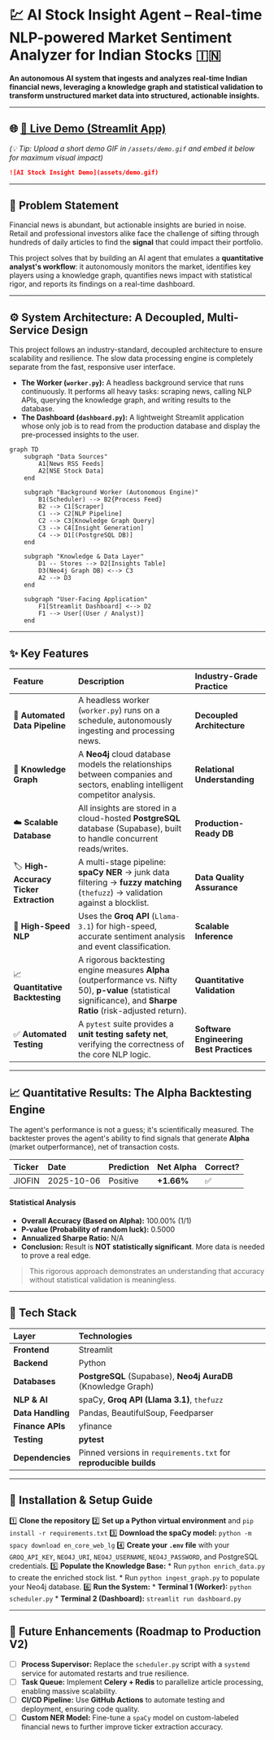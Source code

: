 

# 💹 AI Stock Insight Agent – Real-time NLP-powered Market Sentiment Analyzer for Indian Stocks 🇮🇳

   

**An autonomous AI system that ingests and analyzes real-time Indian financial news, leveraging a knowledge graph and statistical validation to transform unstructured market data into structured, actionable insights.**

-----

## 🌐 [🎥 Live Demo (Streamlit App)](https://your-demo-link-here.com)

*(💡 Tip: Upload a short demo GIF in `/assets/demo.gif` and embed it below for maximum visual impact)*

```markdown
![AI Stock Insight Demo](assets/demo.gif)
```

-----

## 🎯 Problem Statement

Financial news is abundant, but actionable insights are buried in noise. Retail and professional investors alike face the challenge of sifting through hundreds of daily articles to find the **signal** that could impact their portfolio.

This project solves that by building an AI agent that emulates a **quantitative analyst's workflow**: it autonomously monitors the market, identifies key players using a knowledge graph, quantifies news impact with statistical rigor, and reports its findings on a real-time dashboard.

-----

## ⚙️ System Architecture: A Decoupled, Multi-Service Design

This project follows an industry-standard, decoupled architecture to ensure scalability and resilience. The slow data processing engine is completely separate from the fast, responsive user interface.

  * **The Worker (`worker.py`):** A headless background service that runs continuously. It performs all heavy tasks: scraping news, calling NLP APIs, querying the knowledge graph, and writing results to the database.
  * **The Dashboard (`dashboard.py`):** A lightweight Streamlit application whose only job is to read from the production database and display the pre-processed insights to the user.

<!-- end list -->

```mermaid
graph TD
    subgraph "Data Sources"
        A1[News RSS Feeds]
        A2[NSE Stock Data]
    end

    subgraph "Background Worker (Autonomous Engine)"
        B1(Scheduler) --> B2{Process Feed}
        B2 --> C1[Scraper]
        C1 --> C2[NLP Pipeline]
        C2 --> C3[Knowledge Graph Query]
        C3 --> C4[Insight Generation]
        C4 --> D1[(PostgreSQL DB)]
    end
    
    subgraph "Knowledge & Data Layer"
        D1 -- Stores --> D2[Insights Table]
        D3(Neo4j Graph DB) <--> C3
        A2 --> D3
    end

    subgraph "User-Facing Application"
        F1[Streamlit Dashboard] <--> D2
        F1 --> User[(User / Analyst)]
    end
```

-----

## ✨ Key Features

| Feature | Description | Industry-Grade Practice |
| :--- | :--- | :--- |
| 📰 **Automated Data Pipeline** | A headless worker (`worker.py`) runs on a schedule, autonomously ingesting and processing news. | **Decoupled Architecture** |
| 🧠 **Knowledge Graph** | A **Neo4j** cloud database models the relationships between companies and sectors, enabling intelligent competitor analysis. | **Relational Understanding** |
| ☁️ **Scalable Database** | All insights are stored in a cloud-hosted **PostgreSQL** database (Supabase), built to handle concurrent reads/writes. | **Production-Ready DB** |
| 🏷️ **High-Accuracy Ticker Extraction** | A multi-stage pipeline: **spaCy NER** → junk data filtering → **fuzzy matching** (`thefuzz`) → validation against a blocklist. | **Data Quality Assurance** |
| 🤖 **High-Speed NLP** | Uses the **Groq API** (`Llama-3.1`) for high-speed, accurate sentiment analysis and event classification. | **Scalable Inference** |
| 📈 **Quantitative Backtesting** | A rigorous backtesting engine measures **Alpha** (outperformance vs. Nifty 50), **p-value** (statistical significance), and **Sharpe Ratio** (risk-adjusted return). | **Quantitative Validation** |
| ✅ **Automated Testing** | A `pytest` suite provides a **unit testing safety net**, verifying the correctness of the core NLP logic. | **Software Engineering Best Practices** |

-----

## 📈 Quantitative Results: The Alpha Backtesting Engine

The agent's performance is not a guess; it's scientifically measured. The backtester proves the agent's ability to find signals that generate **Alpha** (market outperformance), net of transaction costs.

| Ticker | Date | Prediction | Net Alpha | Correct? |
| :--- | :--- | :--- | :--- | :--- |
| JIOFIN | 2025-10-06 | Positive | **+1.66%** | ✅ |

#### Statistical Analysis

  * **Overall Accuracy (Based on Alpha):** 100.00% (1/1)
  * **P-value (Probability of random luck):** 0.5000
  * **Annualized Sharpe Ratio:** N/A
  * **Conclusion:** Result is **NOT statistically significant**. More data is needed to prove a real edge.

> This rigorous approach demonstrates an understanding that accuracy without statistical validation is meaningless.

-----

## 🧩 Tech Stack

| Layer | Technologies |
| :--- | :--- |
| **Frontend** | Streamlit |
| **Backend** | Python |
| **Databases** | **PostgreSQL** (Supabase), **Neo4j AuraDB** (Knowledge Graph) |
| **NLP & AI** | spaCy, **Groq API (Llama 3.1)**, `thefuzz` |
| **Data Handling** | Pandas, BeautifulSoup, Feedparser |
| **Finance APIs** | yfinance |
| **Testing** | **pytest** |
| **Dependencies** | Pinned versions in `requirements.txt` for **reproducible builds** |

-----

## 🧰 Installation & Setup Guide

1️⃣ **Clone the repository**
2️⃣ **Set up a Python virtual environment** and `pip install -r requirements.txt`
3️⃣ **Download the spaCy model:** `python -m spacy download en_core_web_lg`
4️⃣ **Create your `.env` file** with your `GROQ_API_KEY`, `NEO4J_URI`, `NEO4J_USERNAME`, `NEO4J_PASSWORD`, and PostgreSQL credentials.
5️⃣ **Populate the Knowledge Base:**
\* Run `python enrich_data.py` to create the enriched stock list.
\* Run `python ingest_graph.py` to populate your Neo4j database.
6️⃣ **Run the System:**
\* **Terminal 1 (Worker):** `python scheduler.py`
\* **Terminal 2 (Dashboard):** `streamlit run dashboard.py`

-----

## 🚀 Future Enhancements (Roadmap to Production V2)

  * [ ] **Process Supervisor:** Replace the `scheduler.py` script with a `systemd` service for automated restarts and true resilience.
  * [ ] **Task Queue:** Implement **Celery + Redis** to parallelize article processing, enabling massive scalability.
  * [ ] **CI/CD Pipeline:** Use **GitHub Actions** to automate testing and deployment, ensuring code quality.
  * [ ] **Custom NER Model:** Fine-tune a `spaCy` model on custom-labeled financial news to further improve ticker extraction accuracy.